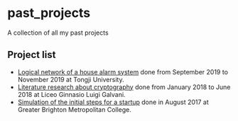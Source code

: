 # past_projects
A collection of all my past projects

## Project list

- [Logical network of a house alarm system](./2019-11_House_alarm_network) done from September 2019 to November 2019 at Tongji University. 
- [Literature research about cryptography](./2018-06_Cryptography_literature_review) done from January 2018 to June 2018 at Liceo Ginnasio Luigi Galvani.
- [Simulation of the initial steps for a startup](./2017-08_Startup_simulation) done in August 2017 at Greater Brighton Metropolitan College.
